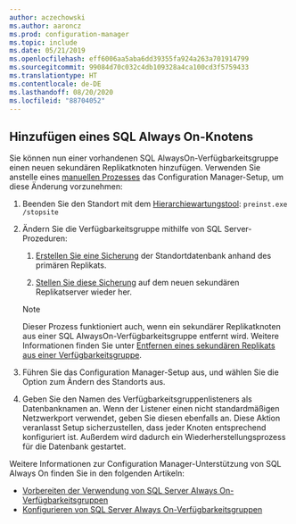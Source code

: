 ```yaml
---
author: aczechowski
ms.author: aaroncz
ms.prod: configuration-manager
ms.topic: include
ms.date: 05/21/2019
ms.openlocfilehash: eff6006aa5aba6dd39355fa924a263a701914799
ms.sourcegitcommit: 99084d70c032c4db109328a4ca100cd3f5759433
ms.translationtype: HT
ms.contentlocale: de-DE
ms.lasthandoff: 08/20/2020
ms.locfileid: "88704052"
---
```

## <a name="add-a-sql-alwayson-node"></a><a name="bkmk_sqlao"></a> Hinzufügen eines SQL Always On-Knotens

<!--3127336-->

Sie können nun einer vorhandenen SQL AlwaysOn-Verfügbarkeitsgruppe einen neuen sekundären Replikatknoten hinzufügen. Verwenden Sie anstelle eines [manuellen Prozesses](../../../../servers/deploy/configure/configure-aoag.md#bkmk_sync) das Configuration Manager-Setup, um diese Änderung vorzunehmen:

1. Beenden Sie den Standort mit dem [Hierarchiewartungstool](../../../../servers/manage/hierarchy-maintenance-tool-preinst.exe.md): `preinst.exe /stopsite`

1. Ändern Sie die Verfügbarkeitsgruppe mithilfe von SQL Server-Prozeduren:

    1. [Erstellen Sie eine Sicherung](/sql/relational-databases/backup-restore/create-a-full-database-backup-sql-server?view=sql-server-2017) der Standortdatenbank anhand des primären Replikats.

    1. [Stellen Sie diese Sicherung](/sql/relational-databases/backup-restore/restore-a-database-backup-using-ssms?view=sql-server-2017) auf dem neuen sekundären Replikatserver wieder her.

    > [!Note]  
    > Dieser Prozess funktioniert auch, wenn ein sekundärer Replikatknoten aus einer SQL AlwaysOn-Verfügbarkeitsgruppe entfernt wird. Weitere Informationen finden Sie unter [Entfernen eines sekundären Replikats aus einer Verfügbarkeitsgruppe](/sql/database-engine/availability-groups/windows/remove-a-secondary-replica-from-an-availability-group-sql-server?view=sql-server-2017).

1. Führen Sie das Configuration Manager-Setup aus, und wählen Sie die Option zum Ändern des Standorts aus.

1. Geben Sie den Namen des Verfügbarkeitsgruppenlisteners als Datenbanknamen an. Wenn der Listener einen nicht standardmäßigen Netzwerkport verwendet, geben Sie diesen ebenfalls an. Diese Aktion veranlasst Setup sicherzustellen, dass jeder Knoten entsprechend konfiguriert ist. Außerdem wird dadurch ein Wiederherstellungsprozess für die Datenbank gestartet.

Weitere Informationen zur Configuration Manager-Unterstützung von SQL Always On finden Sie in den folgenden Artikeln:

- [Vorbereiten der Verwendung von SQL Server Always On-Verfügbarkeitsgruppen](../../../../servers/deploy/configure/sql-server-alwayson-for-a-highly-available-site-database.md)
- [Konfigurieren von SQL Server Always On-Verfügbarkeitsgruppen](../../../../servers/deploy/configure/configure-aoag.md)